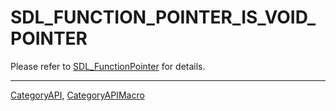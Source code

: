 # SDL_FUNCTION_POINTER_IS_VOID_POINTER

Please refer to [SDL_FunctionPointer](SDL_FunctionPointer) for details.

----
[CategoryAPI](CategoryAPI), [CategoryAPIMacro](CategoryAPIMacro)


